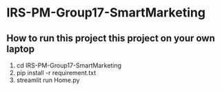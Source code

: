 # IRS-PM-Group17-SmartMarketing


## How to run this project this project on your own laptop

1. cd IRS-PM-Group17-SmartMarketing
2. pip install -r requirement.txt
3. streamlit run Home.py
